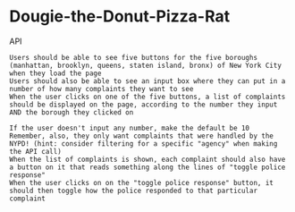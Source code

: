 # Dougie-the-Donut-Pizza-Rat
API

    Users should be able to see five buttons for the five boroughs (manhattan, brooklyn, queens, staten island, bronx) of New York City when they load the page
    Users should also be able to see an input box where they can put in a number of how many complaints they want to see
    When the user clicks on one of the five buttons, a list of complaints should be displayed on the page, according to the number they input AND the borough they clicked on

    If the user doesn't input any number, make the default be 10
    Remember, also, they only want complaints that were handled by the NYPD! (hint: consider filtering for a specific "agency" when making the API call)
    When the list of complaints is shown, each complaint should also have a button on it that reads something along the lines of "toggle police response"
    When the user clicks on on the "toggle police response" button, it should then toggle how the police responded to that particular complaint
